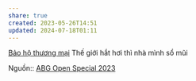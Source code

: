 ```yaml
---
share: true
created: 2023-05-26T14:51
updated: 2024-07-18T01:11
---
```

[Bảo hộ thương mại](./B%E1%BA%A3o%20h%E1%BB%99%20th%C6%B0%C6%A1ng%20m%E1%BA%A1i.md)
Thế giới hắt hơi thì nhà mình sổ mũi

Nguồn:: [ABG Open Special 2023](ABG%20Open%20Special%202023.md)
